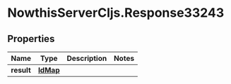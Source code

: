 # NowthisServerCljs.Response33243

## Properties
Name | Type | Description | Notes
------------ | ------------- | ------------- | -------------
**result** | [**IdMap**](IdMap.md) |  | 


